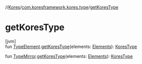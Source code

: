 //[Kores](../../index.md)/[com.koresframework.kores.type](index.md)/[getKoresType](get-kores-type.md)

# getKoresType

[jvm]\
fun [TypeElement](https://docs.oracle.com/javase/8/docs/api/javax/lang/model/element/TypeElement.html).[getKoresType](get-kores-type.md)(elements: [Elements](https://docs.oracle.com/javase/8/docs/api/javax/lang/model/util/Elements.html)): [KoresType](-kores-type/index.md)

fun [TypeMirror](https://docs.oracle.com/javase/8/docs/api/javax/lang/model/type/TypeMirror.html).[getKoresType](get-kores-type.md)(elements: [Elements](https://docs.oracle.com/javase/8/docs/api/javax/lang/model/util/Elements.html)): [KoresType](-kores-type/index.md)
